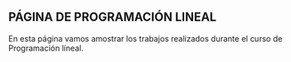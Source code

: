 ## PÁGINA DE PROGRAMACIÓN LINEAL

En esta página vamos amostrar los trabajos realizados durante el curso de Programación líneal.

